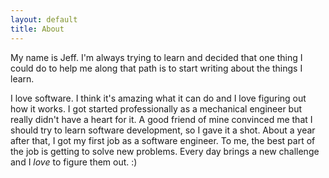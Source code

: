 ```yaml
---
layout: default
title: About
---
```


My name is Jeff. I'm always trying to learn and decided that one thing I could do to help me along that path is to start writing about the things I learn. 

I love software. I think it's amazing what it can do and I love figuring out how it works. I got started professionally as a mechanical engineer but really didn't have a heart for it. A good friend of mine convinced me that I should try to learn software development, so I gave it a shot. About a year after that, I got my first job as a software engineer. To me, the best part of the job is getting to solve new problems. Every day brings a new challenge and I *love* to figure them out. :)
